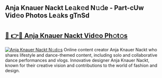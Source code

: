 ## Anja Knauer Nackt Le𝚊k𝚎d N𝚞𝚍e - Part-cUw Vid𝚎o Photos Le𝚊ks gTnSd

# <h2><a href="http://fb7dzv.evod.top/?m=Anja+Knauer+Nackt">🔗 👉🔴 Anja Knauer Nackt Vid𝚎o Ph𝚘t𝚘s</a></h2>

[![Anja Knauer Nackt N𝚞d𝚎s](https://i.imgur.com/8V9OHl7.gif)](http://fb7dzv.evod.top/?m=Anja+Knauer+Nackt)
Online content creator Anja Knauer Nackt who shares lifestyle and dance-themed content, including solo and collaborative dance performances and vlogs. Innovative designer Anja Knauer Nackt, known for their creative vision and contributions to the world of fashion and design. 
